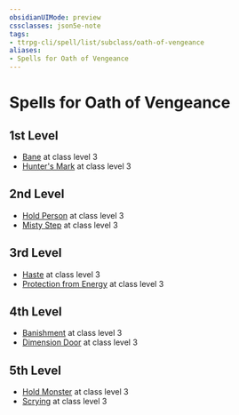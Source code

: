 ```yaml
---
obsidianUIMode: preview
cssclasses: json5e-note
tags:
- ttrpg-cli/spell/list/subclass/oath-of-vengeance
aliases:
- Spells for Oath of Vengeance
---
```

# Spells for Oath of Vengeance

## 1st Level

- [Bane](/3-Mechanics/CLI/spells/bane-xphb.md "XPHB") at class level 3
- [Hunter's Mark](/3-Mechanics/CLI/spells/hunters-mark-xphb.md "XPHB") at class level 3

## 2nd Level

- [Hold Person](/3-Mechanics/CLI/spells/hold-person-xphb.md "XPHB") at class level 3
- [Misty Step](/3-Mechanics/CLI/spells/misty-step-xphb.md "XPHB") at class level 3

## 3rd Level

- [Haste](/3-Mechanics/CLI/spells/haste-xphb.md "XPHB") at class level 3
- [Protection from Energy](/3-Mechanics/CLI/spells/protection-from-energy-xphb.md "XPHB") at class level 3

## 4th Level

- [Banishment](/3-Mechanics/CLI/spells/banishment-xphb.md "XPHB") at class level 3
- [Dimension Door](/3-Mechanics/CLI/spells/dimension-door-xphb.md "XPHB") at class level 3

## 5th Level

- [Hold Monster](/3-Mechanics/CLI/spells/hold-monster-xphb.md "XPHB") at class level 3
- [Scrying](/3-Mechanics/CLI/spells/scrying-xphb.md "XPHB") at class level 3